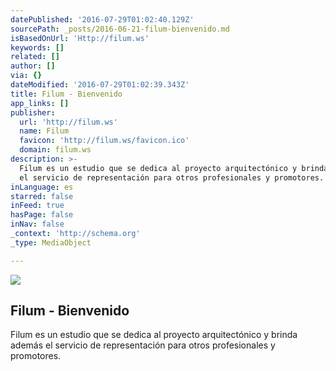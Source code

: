 ```yaml
---
datePublished: '2016-07-29T01:02:40.129Z'
sourcePath: _posts/2016-06-21-filum-bienvenido.md
isBasedOnUrl: 'Http://filum.ws'
keywords: []
related: []
author: []
via: {}
dateModified: '2016-07-29T01:02:39.343Z'
title: Filum - Bienvenido
app_links: []
publisher:
  url: 'http://filum.ws'
  name: Filum
  favicon: 'http://filum.ws/favicon.ico'
  domain: filum.ws
description: >-
  Filum es un estudio que se dedica al proyecto arquitectónico y brinda además
  el servicio de representación para otros profesionales y promotores.
inLanguage: es
starred: false
inFeed: true
hasPage: false
inNav: false
_context: 'http://schema.org'
_type: MediaObject

---
```

<article style=""><img src="https://imgflo.herokuapp.com/graph/vahj1ThiexotieMo/9689862613a31ada88dfba58555d8eff/croprotate.png?cropheight=85&amp;cropwidth=90&amp;degrees=0&amp;input=http%3A%2F%2Ffilum.ws%2Fassets%2Flogo.png&amp;x=0&amp;y=18" /><h1>Filum - Bienvenido</h1><p>Filum es un estudio que se dedica al proyecto arquitectónico y brinda además el servicio de representación para otros profesionales y promotores.</p></article>